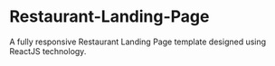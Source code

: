 # Restaurant-Landing-Page
A fully responsive Restaurant Landing Page template designed using ReactJS technology.
